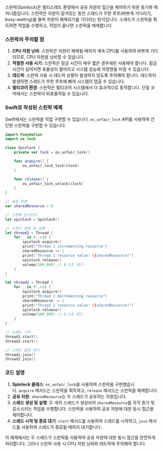 스핀락(Spinlock)은 멀티스레드 환경에서 공유 자원의 접근을 제어하기 위한 동기화 메커니즘입니다. 스핀락은 자원이 잠겨있는 동안 스레드가 무한 루프(바쁘게 기다리기, busy-waiting)를 돌며 자원이 해제되기를 기다리는 방식입니다. 스레드가 스핀락을 획득하면 작업을 수행하고, 작업이 끝나면 스핀락을 해제합니다.

### 스핀락의 주의할 점

1. **CPU 자원 낭비**: 스핀락은 자원이 해제될 때까지 계속 CPU를 사용하여 바쁘게 기다리므로, CPU 자원을 낭비할 수 있습니다.
2. **적절한 사용 시기**: 스핀락은 잠금 시간이 매우 짧은 경우에만 사용해야 합니다. 잠금 시간이 길어지면 효율성이 떨어지고 시스템 성능에 악영향을 미칠 수 있습니다.
3. **데드락**: 스핀락 사용 시 데드락 상황이 발생하지 않도록 주의해야 합니다. 데드락이 발생하면 스레드가 무한 루프에 빠져 시스템이 멈출 수 있습니다.
4. **멀티코어 환경**: 스핀락은 멀티코어 시스템에서 더 효과적으로 동작합니다. 단일 코어에서는 스핀락이 비효율적일 수 있습니다.

### Swift로 작성된 스핀락 예제

Swift에서는 스핀락을 직접 구현할 수 있습니다. `os_unfair_lock` API를 사용하여 간단한 스핀락을 구현할 수 있습니다.

```swift
import Foundation
import os.lock

class Spinlock {
    private var lock = os_unfair_lock()

    func acquire() {
        os_unfair_lock_lock(&lock)
    }

    func release() {
        os_unfair_lock_unlock(&lock)
    }
}

// 공유 자원
var sharedResource = 0

// 스핀락 인스턴스
let spinlock = Spinlock()

// 스레드 생성 및 실행
let thread1 = Thread {
    for _ in 0..<10 {
        spinlock.acquire()
        print("Thread 1 incrementing resource")
        sharedResource += 1
        print("Thread 1 resource value: \(sharedResource)")
        spinlock.release()
        usleep(100_000) // 0.1초 대기
    }
}

let thread2 = Thread {
    for _ in 0..<10 {
        spinlock.acquire()
        print("Thread 2 decrementing resource")
        sharedResource -= 1
        print("Thread 2 resource value: \(sharedResource)")
        spinlock.release()
        usleep(100_000) // 0.1초 대기
    }
}

// 스레드 시작
thread1.start()
thread2.start()

// 스레드 종료 대기
thread1.join()
thread2.join()
```

### 코드 설명

1. **Spinlock 클래스**: `os_unfair_lock`을 사용하여 스핀락을 구현했습니다. `acquire` 메서드는 스핀락을 획득하고, `release` 메서드는 스핀락을 해제합니다.
2. **공유 자원**: `sharedResource`는 두 스레드가 공유하는 자원입니다.
3. **스레드 생성 및 실행**: 두 개의 스레드가 생성되어 `sharedResource`를 각각 증가 및 감소시키는 작업을 수행합니다. 스핀락을 사용하여 공유 자원에 대한 동시 접근을 제어합니다.
4. **스레드 시작 및 종료 대기**: `start` 메서드를 사용하여 스레드를 시작하고, `join` 메서드를 사용하여 스레드가 종료될 때까지 대기합니다.

이 예제에서는 두 스레드가 스핀락을 사용하여 공유 자원에 대한 동시 접근을 안전하게 처리합니다. 그러나 스핀락 사용 시 CPU 자원 낭비와 데드락에 주의해야 합니다.